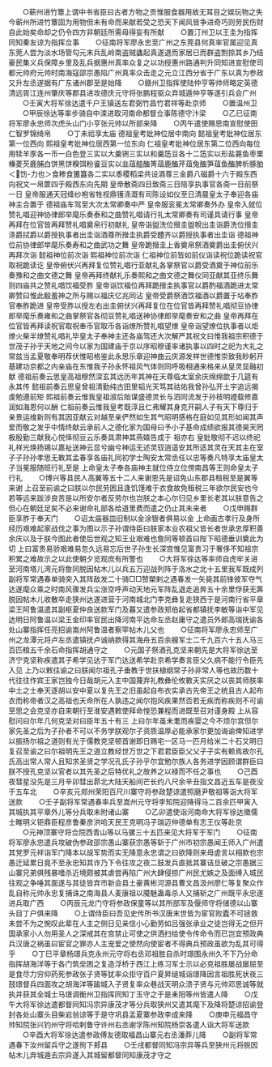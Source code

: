 <!-- { "loadSidebar": true } -->
　　○蕲州进竹簟上谓中书省臣曰古者方物之贡惟服食器用故无耳目之娱玩物之失今蕲州所进竹簟固为用物但未有命而来献若受之恐天下闻风皆争进奇巧则劳民伤财自此始矣命却之仍令四方非朝廷所需毋得妄有所献
　　○置汀州卫以王圭为指挥同知秦友谅为指挥佥事
　　○征南将军廖永忠至广州之东莞县何真率官属迎见真东莞人尝为淡水场管勾元末兵乱岭南盗贼蠭起真遂退而家居已而群盗剽掠其乡乃结豪民集义兵保障乡里及乱兵据惠州真率众复之以功授惠州路通判升同知进宣慰使司都元帅府元帅时南海寇邵宗愚陷广州真率众击走之元立江西分省于广东以真为参政又升左丞遂据有广东诸州郡至是始降
　　○赣州卫指挥使陆仲亨等帅师略定英德清远胥江连州肇庆等郡县进攻德庆元守将张鹏程驱众弃城遁仲亨等遂引兵会广州
　　○壬寅大将军徐达遣千户王镇送左君弼竹昌竹君祥等赴京师
　　○置温州卫
　　○甲辰徐达等率步骑自中滦进取河南命都督佥事陈德守汴梁
　　○乙巳征南将军廖永忠师次虎头山门小亨张元帅以所部来降
　　○丙午遣使赐思南宣慰使田仁智罗锦绮帛
　　○丁未祫享太庙  德祖皇考妣神位居中南向  懿祖皇考妣神位居东第一位西向  熙祖皇考妣神位居西第一位东向  仁祖皇考妣神位居东第二位西向每位用犊羊豕各一币一白色登三实以大羹铏三实以和羹笾豆各十二笾实以形盐薧鱼枣栗榛菱芡鹿脯白饼黑饼糗饵粉餈豆实以韭葅醓醢箐葅鹿醢芹葅兔醢笋葅鱼醢脾析豚胉＜饬-力也＞食糁食簠簋各二实以黍稷稻梁共设酒尊三金爵八磁爵十六于殿东西向祝文一帛篚四于殿西东向先期  皇帝散斋四日致斋三日陪享执事官各斋一日前祭一日  皇帝服通天冠绛纱袍省牲视鼎镬涤溉有司陈设如仪至日清晨皇太子奉迎各庙神主合置于  德祖庙车驾至大次太常卿奏中严  皇帝服衮冕太常卿奏外办  皇帝入就位赞礼唱迎神协律郎举麾乐奏泰和之曲赞礼唱请行礼太常卿奏有司谨具请行事  皇帝再拜在位官皆再拜赞礼唱奠帛行初献礼  皇帝诣盥洗位搢圭盥帨出圭诣爵洗位搢圭涤爵拭爵以爵授执事者出圭诣酒尊所搢圭执爵受醴齐以爵授执事者出圭诣  德祖神位前协律郎举麾乐奏寿和之曲武功之舞  皇帝跪搢圭上香奠帛祭酒奠爵出圭俯伏兴再拜次诣  懿祖神位前次诣  熙祖神位前次诣  仁祖神位前皆如前仪诣读祝位跪读祝官取祝跪读讫  皇帝俯伏兴再拜复位赞礼唱行亚献礼各掌祭官以爵受酒奠于神位前乐奏豫和之曲文德之舞  皇帝再拜终献礼乐奏熙和之曲文德之舞仪同亚献其亚终乐舞则四庙共之赞礼唱饮福受胙  皇帝诣饮福位再拜跪搢圭执事官以爵酌福酒跪进太常卿赞曰惟此殽羞神之所与赐以福庆亿兆同沾  皇帝受爵祭酒饮福酒以爵置于坫奉胙官奉胙跪进  皇帝受胙以授左右出圭俯伏兴再拜复位在位官皆再拜赞礼唱彻豆协律郎举麾乐奏雍和之曲掌祭官各彻豆赞礼唱送神协律郎举麾奏安和之曲  皇帝再拜在位官皆再拜读祝官取祝奉币官取币各诣燎所赞礼唱望燎  皇帝诣望燎位执事者以炬燎火柴半燎赞礼唱礼毕皇太子奉神主还各庙驾还大次解严其祝文曰惟我祖宗积德于世茂子孙于天地之间今以家为国建庙于京以序昭穆谨率诸执事以四时之祀为大礼之常兹当孟夏敬奉明荐伏惟昭格鉴此永思乐章迎神曲云庆源发祥世德惟崇致我眇躬开基建功京都之内亲庙在东惟我子孙永怀祖风气体则同呼吸相通来格来从皇灵显融初献  德祖前奏云思皇高祖穆然深玄其远历年其神在天尊临太室余庆绵绵歆于几筵有永其传  懿祖前奏云思皇曾祖清勤纯古田里韬光天笃其祜佑我曾孙弘开土宇追远揭虔勉遵前矩  熙祖前奏云惟我皇祖淑后贻谋盛德灵长与泗同流发于孙枝明禋载修嘉润如海恩何以酬  仁祖前奏云惟我皇考既淳且仁弗耀其身克开嗣人子有天下尊归于亲景运维新则有其因亚献云对越至亲俨然如生其气昭明感格在庭如见其形如闻其声爱而敬之发乎中情终献云承前人之德化家为国母曰予小子基命成绩欲报其德昊天罔极殷勤三献我心悦怿彻豆云乐奏具肃神其燕嬉告成于  祖亦右  皇妣敬彻不迟以终祀礼祥光焕扬锡以嘉祉送神云显兮幽兮神运无述灵驭逍遥安其所适其灵在天其主在室子子孙孙孝思无斁其孟春享各庙礼同初学士陶安太常丞任以忠等奏凡特享太庙皇太子当冕服随班行礼至是  上命皇太子奉各庙神主就位侍立位傍南昌等王则命皇太子行礼
　　○博兴等县民人高翼等五十二人来谢恩先是诏免山东郡县租税至是翼等来谢  上召至前谕之曰朕以尔民劳困且逢饥馑难于衣食故免租税三年欲尔民安也今若等远来跋涉良苦是以所安尔者反劳尔也岂朕之本心尔归见乡里长老其以朕意告之但心在朝廷足矣不必来谢命礼部各给道里费而遣之仍止其未来者
　　○戊申赐群臣享胙于奉天门
　　○诏太庙器皿旧制以金涂银者俱易以金  上命画古孝行及身所经历艰难起家战伐之事为图以示子孙谓侍臣曰朕家本业农祖父皆长者世承忠厚积善余庆以及于朕今图此者使后世观之知王业艰难也詹同等顿首曰陛下昭德垂训奠此为切  上曰富贵易骄艰难易忽久远易忘后世子孙生长深宫惟见富贵习于奢侈不知祖宗积累之难故示之以此使朝夕览观庶有所警也
　　○大将军徐达等率师自虎牢关进至河南塔儿湾元将詹同脱因帖木儿以兵五万迎战列阵于洛水之北十五里我军既成列副将军常遇春单骑突入其阵敌发二十骑□□赞槊剌之遇春发一矢毙其前锋彼军夺气达遂麾众乘之时南风骤发兵尘涨空呼声动天地元军阵乱退走追奔五十余里俘获无筭脱因帖木儿收散卒走狭州达遂进营于河南城北门李克彝复走狭西于是河南行省平章梁王阿鲁温遣其副枢夏仲良送款军门及暮又遣参政郑伯起省都镇抚李敏等诣中军见达明日阿鲁温以梁王金印率官民出降河南平达命左丞赵庸守之遣员外郎高瑞抚谕各处山寨指挥任亮招谕嵩州阿鲁温者察罕帖木儿父也
　　○征南将军廖永忠师至广州之龙潭元将卢左丞遣镇抚卢诚纳款得其海舟五百余艘军士二千九百六十五人马三百匹粮五千余石命指挥胡通守之
　　○元国子祭酒孔克坚来朝先是大将军徐达至济宁克坚称疾遣其子希学见达于军门达送希学赴京希学奏言臣父久病不能行令臣先入见  上乃以敕往谕之曰朕闻尔祖孔子垂教于世扶植纲常子孙非常人等也故历数十代往往作宾王家岂独今日哉胡元入主中国蔑弃礼教彝伦攸斁天实厌之以丧其师朕率中土之士奉天逐胡以安中夏以复先王之旧虽起自布衣实承古先帝王之统且古人起布衣而称帝者汉之高祖也天命所在人孰违之闻尔抱风疾果然否若无疾而称疾则不可谕至思之会克坚亦自来朝行至淮安遇敕使拜命惶恐兼程而进既至召对谨身殿  上从容慰问曰尔年几何克坚对曰臣年五十有三  上曰尔年虽未耄而疾婴之今不烦尔宫但尔家先圣之后为子孙者不可以不务学朕观尔子资质温厚必能承家尔更加诲谕俾知进学以振扬尔祖之道则有光于儒教克坚顿首谢即日赐宅一区马一匹月给米二十石又明日复召至谕之曰尔祖明先王之道立教经世万世之下君君臣臣父父子子实有赖焉故尔孔氏高出常人常人且知求圣贤之学况孔氏子孙乎尔宜勉尔族人各务进学因顾谓群臣曰朕不授孔克坚以官者以其先圣之后特优礼之故养之以禄而不任之事也
　　○己酉夜彗星没先是三月辛卯彗出昴北大陆天船间芒长约八尺余辛丑指文昌近五车是夜没于五车北
　　○辛亥元郑州荣阳百尺川寨守将参政楚谅遣照磨尹敬祖等诣大将军送款
　　○壬子副将军常遇春率兵至嵩州元守将李知院迎降得马二百余匹甲寅入其城执其平章外儿等分兵取未附诸山寨
　　○乙卯遣使诣河南命大将军徐达徵儒士睢明义钜鼎臣程彦鲁秦彦洪哈天民王克明冯子瑞迈仲德单有志王仪等赴京
　　○元神顶寨守将佥院西青山等以马骡三十五匹来见大将军于军门
　　○征南将军廖永忠遣兵攻破伪参政邵宗愚山寨获宗愚等斩于广州市初宗愚闻王师入广州遣其党罗元祥诣军门降本以觇军势而实无降意永忠谓之曰欲降则来毋虗言以相款也宗愚迁延累日竟不至永忠知其诈乃下令往攻之夜二鼓发兵直抵其寨诘旦破之宗愚据三山寨兄弟俱残暴嗜杀近境颇被其虐尝再陷广州大肆侵掠广州民尤嫉之及面缚入城民往观之争唾其面遂与其徒皆弃市新会县土豪黄彬河源县曹文昌汲州廖仁等复聚众作乱自称元帅永忠复捕诛之南海县人麦康祖以魇魅蛊毒杀人又捕斩之广州既平永忠遂进兵取广西
　　○丙辰元龙门守将参政保童等以其所部军及偃师守将储德以山寨头目丁户俱来降
　　○上谓侍臣曰吾见史传所书汉唐末世皆为宦官败蠹不可拯救未尝不为之惋叹此辈在人主之侧日见亲信小心勤劳如吕强张承业之徒岂得无之但开国承家小人勿用圣人之深戒其在宫禁止可使之供洒扫给使令传命令而已岂宜预政典兵汉唐之祸虽曰宦官之罪亦人主宠爱之使然向使宦者不得典兵预政虽欲为乱其可得乎
　　○丁巳平章杨璟兵克永州元守将右丞邓祖胜自杀时璟围永州久不下乃分命指挥胡海洋等于各门筑垒困之复造浮桥于西江上练习军士示以必克祖胜屡战屡屈至是食尽力穷仰药死参政张子贤等犹率众拒守百户夏昇缒城诣璟降因言祖胜死状夜三鼓璟督兵四面攻之胡海洋等踰城入子贤复率众巷战天明众溃子贤与元帅邓思诚等就执并获其全城士马璟调衡州卫指挥同知丁玉守之于是耒阳等州皆遣人降
　　○戊午大将军徐达遣都督同知冯宗异康茂才等分兵取狭州又遣其麾下及降将楚谅招谕登封各处山寨头目柴岩翁谅等于是守巩县孟夏寨参政李成来降
　　○庚申元福昌守帅知院张兴钓州守将哈剌鲁守许州右丞谢孚陈州知院杨崇各遣人诣大将军送款
　　○辛酉大将军徐达遣参政傅友德取福昌山寨元右丞潘莽儿降
　　○副将军常遇春下汝州留兵守之遂徇下郏县
　　○壬戌都督同知冯宗异等兵至狭州元将脱因帖木儿弃城遁去宗异遂入其城留都督同知康茂才守之
